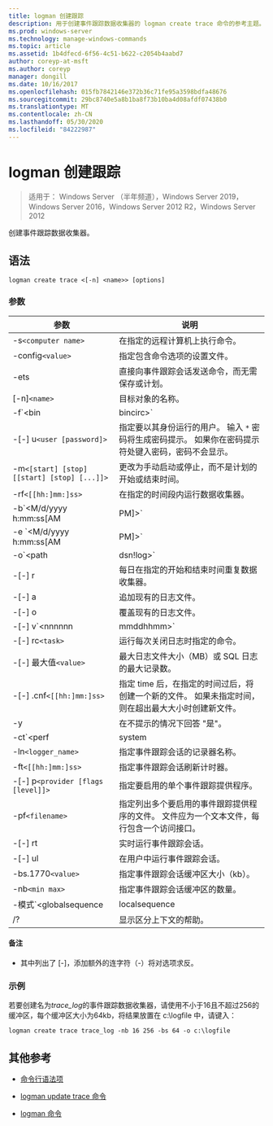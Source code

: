```yaml
---
title: logman 创建跟踪
description: 用于创建事件跟踪数据收集器的 logman create trace 命令的参考主题。
ms.prod: windows-server
ms.technology: manage-windows-commands
ms.topic: article
ms.assetid: 1b4dfecd-6f56-4c51-b622-c2054b4aabd7
author: coreyp-at-msft
ms.author: coreyp
manager: dongill
ms.date: 10/16/2017
ms.openlocfilehash: 015fb7842146e372b36c71fe95a3598bdfa48676
ms.sourcegitcommit: 29bc8740e5a8b1ba8f73b10ba4d08afdf07438b0
ms.translationtype: MT
ms.contentlocale: zh-CN
ms.lasthandoff: 05/30/2020
ms.locfileid: "84222987"
---
```

# <a name="logman-create-trace"></a>logman 创建跟踪

> 适用于： Windows Server （半年频道），Windows Server 2019，Windows Server 2016，Windows Server 2012 R2，Windows Server 2012

创建事件跟踪数据收集器。

## <a name="syntax"></a>语法

```
logman create trace <[-n] <name>> [options]
```

### <a name="parameters"></a>参数

| 参数 | 说明 |
| --------- | ----------- |
| -s`<computer name>` | 在指定的远程计算机上执行命令。 |
| -config`<value>` | 指定包含命令选项的设置文件。 |
| -ets | 直接向事件跟踪会话发送命令，而无需保存或计划。 |
| [-n]`<name>` | 目标对象的名称。 |
| -f`<bin|bincirc>` | 指定数据收集器的日志格式。 |
| -[-] u`<user [password]>` | 指定要以其身份运行的用户。 输入 `*` 密码将生成密码提示。 如果你在密码提示符处键入密码，密码不会显示。 |
| -m`<[start] [stop] [[start] [stop] [...]]>` | 更改为手动启动或停止，而不是计划的开始或结束时间。 |
| -rf`<[[hh:]mm:]ss>` | 在指定的时间段内运行数据收集器。 |
| -b`<M/d/yyyy h:mm:ss[AM|PM]>` | 开始在指定时间收集数据。 |
| -e `<M/d/yyyy h:mm:ss[AM|PM]>` | 结束在指定时间收集的数据。 |
| -o`<path|dsn!log>` | 指定 SQL 数据库中的输出日志文件或 DSN 和日志集名称。 |
| -[-] r | 每日在指定的开始和结束时间重复数据收集器。 |
| -[-] a | 追加现有的日志文件。 |
| -[-] o | 覆盖现有的日志文件。 |
| -[-] v`<nnnnnn|mmddhhmm>` | 将文件版本信息附加到日志文件名称的末尾。 |
| -[-] rc`<task>` | 运行每次关闭日志时指定的命令。 |
| -[-] 最大值`<value>` | 最大日志文件大小（MB）或 SQL 日志的最大记录数。 |
| -[-] .cnf`<[[hh:]mm:]ss>` | 指定 time 后，在指定的时间过后，将创建一个新的文件。 如果未指定时间，则在超出最大大小时创建新文件。 |
| -y | 在不提示的情况下回答 "是"。 |
| -ct`<perf|system|cycle>` | 指定事件跟踪会话时钟类型。 |
| -ln`<logger_name>` | 指定事件跟踪会话的记录器名称。 |
| -ft`<[[hh:]mm:]ss>` | 指定事件跟踪会话刷新计时器。 |
| -[-] p`<provider [flags [level]]>` | 指定要启用的单个事件跟踪提供程序。 |
| -pf`<filename>` | 指定列出多个要启用的事件跟踪提供程序的文件。 文件应为一个文本文件，每行包含一个访问接口。 |
| -[-] rt | 实时运行事件跟踪会话。 |
| -[-] ul | 在用户中运行事件跟踪会话。 |
| -bs.1770`<value>` | 指定事件跟踪会话缓冲区大小（kb）。 |
| -nb`<min max>` | 指定事件跟踪会话缓冲区的数量。 |
| -模式`<globalsequence|localsequence|pagedmemory>` | 指定事件跟踪会话记录器模式，其中包括：<ul><li>**Globalsequence** -指定事件跟踪器将序列号添加到它接收的每个事件，而不考虑哪个跟踪会话收到了该事件。</li><li>**Localsequence** -指定事件跟踪器为在特定跟踪会话中接收的事件添加序列号。 使用此选项时，重复的序列号可以在所有会话中存在，但在每个跟踪会话中是唯一的。</li><li>**Pagedmemory** -指定事件跟踪器使用分页内存而不是默认的非分页内存池来实现其内部缓冲区分配。</li></ul> |
| /? | 显示区分上下文的帮助。 |

#### <a name="remarks"></a>备注

- 其中列出了 [-]，添加额外的连字符（-）将对选项求反。

### <a name="examples"></a>示例

若要创建名为*trace_log*的事件跟踪数据收集器，请使用不小于16且不超过256的缓冲区，每个缓冲区大小为64kb，将结果放置在 c:\logfile 中，请键入：

```
logman create trace trace_log -nb 16 256 -bs 64 -o c:\logfile
```

## <a name="additional-references"></a>其他参考

- [命令行语法项](command-line-syntax-key.md)

- [logman update trace 命令](logman-update-trace.md)

- [logman 命令](logman.md)
